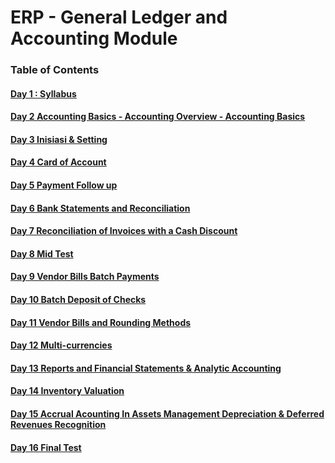 # ERP - General Ledger and Accounting Module

### Table of Contents

#### [Day    1 : Syllabus](./README.md)
#### [Day    2 Accounting Basics - Accounting Overview - Accounting Basics](./README.md)
#### [Day    3 Inisiasi & Setting](./README.md)
#### [Day    4 Card of Account](./README.md)
#### [Day    5  Payment Follow up](./README.md)
#### [Day    6 Bank Statements and Reconciliation](./README.md)
#### [Day    7  Reconciliation of Invoices with a Cash Discount](./README.md)
#### [Day    8 Mid Test](./README.md)
#### [Day    9 Vendor Bills Batch Payments](./README.md) 
#### [Day    10  Batch Deposit of Checks](./README.md)
#### [Day    11 Vendor Bills and Rounding Methods](./README.md)
#### [Day    12 Multi-currencies](./README.md)
#### [Day    13 Reports and Financial Statements & Analytic Accounting](./README.md)
#### [Day    14 Inventory Valuation](./README.md)
#### [Day    15 Accrual Acounting In Assets Management  Depreciation & Deferred Revenues Recognition](./README.md)
#### [Day    16 Final Test](./README.md)

